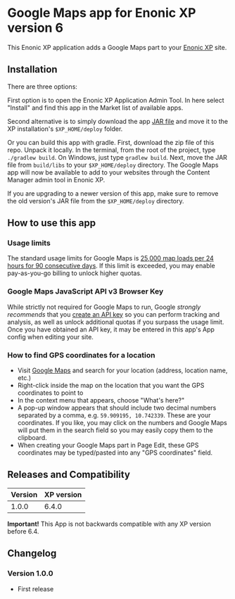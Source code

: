 # Google Maps app for Enonic XP version 6

This Enonic XP application adds a Google Maps part to your [Enonic XP](https://github.com/enonic/xp) site.

## Installation

There are three options:

First option is to open the Enonic XP Application Admin Tool. In here select "Install" and find this app in the Market list of available apps.

Second alternative is to simply download the app [JAR file](http://repo.enonic.com/public/com/enonic/app/googlemaps/1.0.0/googlemaps-1.0.0.jar) and move it to the XP installation's `$XP_HOME/deploy` folder.

Or you can build this app with gradle. First, download the zip file of this repo. Unpack it locally. In the terminal, from the root of the project, type `./gradlew build`. On Windows, just type `gradlew build`. Next, move the JAR file from `build/libs` to your `$XP_HOME/deploy` directory. The Google Maps app will now be available to add to your websites through the Content Manager admin tool in Enonic XP.

If you are upgrading to a newer version of this app, make sure to remove the old version's JAR file from the `$XP_HOME/deploy` directory.

## How to use this app

### Usage limits
The standard usage limits for Google Maps is [25,000 map loads per 24 hours for 90 consecutive days](https://developers.google.com/maps/documentation/javascript/usage). If this limit is exceeded, you may enable pay-as-you-go billing to unlock higher quotas.

### Google Maps JavaScript API v3 Browser Key
While strictly not required for Google Maps to run, Google *strongly recommends* that you [create an API key](https://developers.google.com/maps/documentation/javascript/get-api-key#key) so you can perform tracking and analysis, as well as unlock additional quotas if you surpass the usage limit. Once you have obtained an API key, it may be entered in this app's App config when editing your site.

### How to find GPS coordinates for a location
* Visit [Google Maps](https://www.google.com/maps) and search for your location (address, location name, etc.)
* Right-click inside the map on the location that you want the GPS coordinates to point to
* In the context menu that appears, choose "What's here?"
* A pop-up window appears that should include two decimal numbers separated by a comma, e.g. `59.909195, 10.742339`. These are your coordinates. If you like, you may click on the numbers and Google Maps will put them in the search field so you may easily copy them to the clipboard.
* When creating your Google Maps part in Page Edit, these GPS coordinates may be typed/pasted into any "GPS coordinates" field.

## Releases and Compatibility

| Version        | XP version |
| ------------- | ------------- |
| 1.0.0 | 6.4.0 |

**Important!** This App is not backwards compatible with any XP version before 6.4.

## Changelog

### Version 1.0.0

* First release
